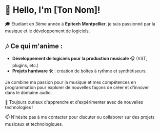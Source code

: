# 👋 Hello, I'm [Ton Nom]!

🎓 Étudiant en 3ème année à **Epitech Montpellier**, je suis passionné par la musique et le développement de logiciels.

## 🎶 Ce qui m'anime :
- **Développement de logiciels pour la production musicale** 🎧 (VST, plugins, etc.)
- **Projets hardware** 🛠️ : création de boîtes à rythme et synthétiseurs.

Je combine ma passion pour la musique et mes compétences en programmation pour explorer de nouvelles façons de créer et d'innover dans le domaine audio.

🚀 Toujours curieux d'apprendre et d'expérimenter avec de nouvelles technologies !

📫 N'hésite pas à me contacter pour discuter ou collaborer sur des projets musicaux et technologiques.
